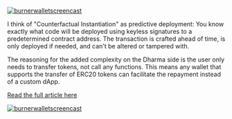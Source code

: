 

[![burnerwalletscreencast](https://user-images.githubusercontent.com/2653167/48635112-7d2f3200-e984-11e8-847b-0f3923427358.png)](https://youtu.be/xyYx0KjjhEo)

I think of "Counterfactual Instantiation" as predictive deployment: You know exactly what code will be deployed using keyless signatures to a predetermined contract address. The transaction is crafted ahead of time, is only deployed if needed, and can't be altered or tampered with.

The reasoning for the added complexity on the Dharma side is the user only needs to transfer tokens, not call any functions. This means any wallet that supports the transfer of ERC20 tokens can facilitate the repayment instead of a custom dApp.

[Read the full article here](https://medium.com/gitcoin/counterfactual-loan-repayment-828a59d9b730)

[![burnerwalletscreencast](https://user-images.githubusercontent.com/2653167/48635131-8b7d4e00-e984-11e8-8b4e-2ec1736cf432.png)](https://youtu.be/vpoIJBRsfY8)




